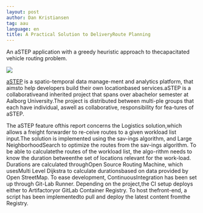 ```yaml
---
layout: post
author: Dan Kristiansen
tag: aau
language: en
title: A Practical Solution to DeliveryRoute Planning
---
```


An aSTEP application with a greedy heuristic approach to thecapacitated vehicle routing problem.

<img src="https://astep.cs.aau.dk/assets/img/framework.svg" class="img-fluid">

<a href="https://astep.cs.aau.dk">aSTEP</a> is a spatio-temporal data manage-ment and analytics platform, that aimsto help developers build their own locationbased services.aSTEP is a collaborativeand inherited project that spans over abachelor semester at Aalborg University.The project is distributed between multi-ple groups that each have individual, aswell as collaborative, responsibility for fea-tures of aSTEP. 

The aSTEP feature ofthis report concerns the Logistics solution,which allows a freight forwarder to re-ceive routes to a given workload list input.The solution is implemented using the sav-ings algorithm, and Large NeighborhoodSearch to optimize the routes from the sav-ings algorithm.  To be able to calculatethe routes of the workload list, the algo-rithm needs to know the duration betweenthe set of locations relevant for the work-load.  Durations are calculated throughOpen Source Routing Machine, which usesMulti Level Dijkstra to calculate durationsbased on data provided by Open StreetMap.  To ease development, ContinuousIntegration has been set up through Git-Lab Runner.  Depending on the project,the CI setup deploys either to Artifactoryor GitLab Container Registry. To host thefront-end, a script has been implementedto pull and deploy the latest content fromthe Registry.




